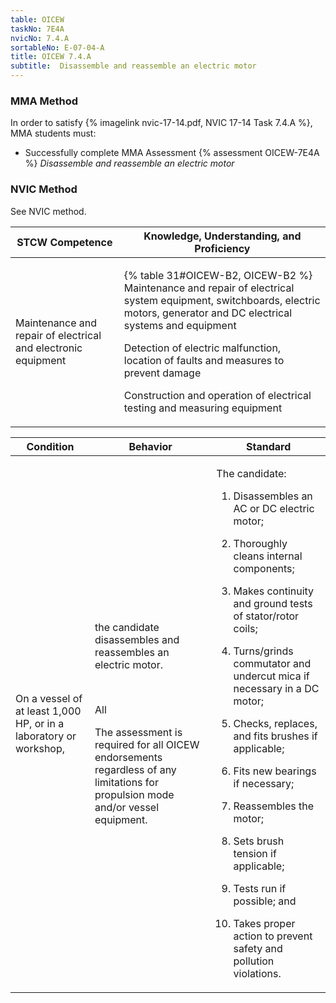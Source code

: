 ```yaml
---
table: OICEW
taskNo: 7E4A
nvicNo: 7.4.A 
sortableNo: E-07-04-A
title: OICEW 7.4.A 
subtitle:  Disassemble and reassemble an electric motor
---
```



### MMA Method

In order to satisfy  {% imagelink nvic-17-14.pdf, NVIC 17-14 Task 7.4.A %}, MMA students must:

* Successfully complete MMA Assessment {% assessment OICEW-7E4A %} *Disassemble and reassemble an electric motor*


### NVIC Method

<a onclick="togglevisibility('nvic_methods')" >See NVIC method.</a>

<div id='nvic_methods' class='hide'>

<table>
<thead>
<tr>
<th class='forty'> STCW Competence </th>
<th class='sixty'> Knowledge, Understanding, and Proficiency </th>
</tr>
</thead>




<tbody>
<tr><td markdown='1'>

Maintenance and repair of electrical and electronic equipment

</td><td markdown='1'>

{% table 31#OICEW-B2, OICEW-B2 %} Maintenance and repair of electrical system equipment, switchboards, electric motors, generator and DC electrical systems and equipment 

Detection of electric malfunction, location of faults and measures to prevent damage 

Construction and operation of electrical testing and measuring equipment

</td></tr>


</tbody>
</table>


<table>
<thead>
<tr><th class='twenty'>  Condition </th><th class='twenty'> Behavior </th><th  class='sixty'>Standard </th></tr>
</thead>
<tbody >



<tr><td markdown='1'>

On a vessel of at least 1,000 HP, or in a laboratory or workshop,

</td><td markdown='1'>

the candidate disassembles and reassembles an electric motor.

<br>

<div class="tooltip" markdown='1'>

All

The assessment is required for all OICEW endorsements regardless of any limitations for propulsion mode and/or vessel equipment.

</div>


</td><td markdown='1'>

The candidate:

1. Disassembles an AC or DC electric motor;

1. Thoroughly cleans internal components;

2. Makes continuity and ground tests of stator/rotor coils;

3. Turns/grinds commutator and undercut mica if necessary in a DC motor;

4. Checks, replaces, and fits brushes if applicable;

5. Fits new bearings if necessary;

6. Reassembles the motor;

7. Sets brush tension if applicable;

8. Tests run if possible; and

10. Takes proper action to prevent safety and pollution violations.

</td></tr>
</tbody>
</table>
</div>
